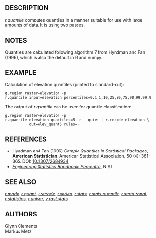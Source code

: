 ## DESCRIPTION

*r.quantile* computes quantiles in a manner suitable for use with large
amounts of data. It is using two passes.

## NOTES

Quantiles are calculated following algorithm 7 from Hyndman and Fan
(1996), which is also the default in R and numpy.

## EXAMPLE

Calculation of elevation quantiles (printed to standard-out):

```
g.region raster=elevation -p
r.quantile input=elevation percentiles=0.1,1,10,25,50,75,90,99,99.9
```

The output of *r.quantile* can be used for quantile classification:

```
g.region raster=elevation -p
r.quantile elevation quantiles=5 -r --quiet | r.recode elevation \
           out=elev_quant5 rules=-
```

## REFERENCES

-   Hyndman and Fan (1996) *Sample Quantiles in Statistical Packages*,
    **American Statistician**. American Statistical Association. 50 (4):
    361-365. DOI:
    [10.2307/2684934](https://doi.org/10.2307/2684934%3E10.2307/2684934)
-   [*Engineering Statistics Handbook:
    Percentile*](https://www.itl.nist.gov/div898/handbook/prc/section2/prc262.htm),
    NIST

## SEE ALSO

*[r.mode](r.mode.html), [r.quant](r.quant.html),
[r.recode](r.recode.html), [r.series](r.series.html),
[r.stats](r.stats.html), [r.stats.quantile](r.stats.quantile.html),
[r.stats.zonal](r.stats.zonal.html), [r.statistics](r.statistics.html),
[r.univar](r.univar.html), [v.rast.stats](v.rast.stats.html)*

## AUTHORS

Glynn Clements\
Markus Metz
